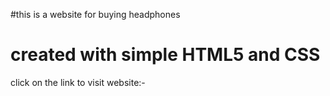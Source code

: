 #this is a website for buying headphones
# created with simple HTML5 and CSS
click on the link to visit website:-
